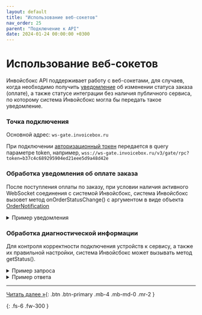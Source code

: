 ```yaml
---
layout: default
title: "Использование веб-сокетов"
nav_order: 25
parent: "Подключение к API"
date: 2024-01-24 00:00:00 +0300
---
```


# Использование веб-сокетов

Инвойсбокс API поддерживает работу с веб-сокетами, для случаев, когда необходимо получить
[уведомление](/docs/merchant/notification) об изменении статуса заказа (оплате), а также
статусе интеграции без наличия публичного сервиса, по которому система Инвойсбокс могла бы
передать такое уведомление.

### Точка подключения

Основной адрес: `ws-gate.invoicebox.ru`

При подключении [авторизационный токен](/docs/api/auth/) передается в query параметре token, например,
`wss://ws-gate.invoicebox.ru/v3/gate/rpc?token=b37c4c689295904ed21eee5d9a48d42e`

### Обработка уведомления об оплате заказа

После поступления оплаты по заказу, при условии наличия активного WebSocket соединения с системой Инвойсбокс,
система Инвойсбокс вызовет метод onOrderStatusChange() с аргументом в виде объекта [OrderNotification](/docs/merchant/notification/status/#ordernotification)

<details>
  <summary>Пример уведомления</summary>
<section markdown="1">
``` json
{
  "jsonrpc" : "2.0",
  "id" : "01823fdac4b7a7b5a3ac",
  "method" : "onOrderStatusChange",
  "params": [
    {
      "id" : "01823fda-667f-6ddb-02a3-c4b7a7b5a3ac",
      "description" : "Описание заказа",
      "currencyId" : "RUB",
      "amount" : 1487.52,
      "vatAmount" : 247.92,
      "basketItems" : [
      ],
      "merchantId" : "0302756d-9d83-60c9-0356-c228562c7581",
      "status" : "completed",
      "subtype" : "order",
      "createdAt" : "2023-07-27T13:30:53+00:00",
      "merchantOrderId" : "1658928653",
      "expirationDate" : "2023-07-29T00:00:00+00:00",
      "metaData" : {
         "@type" : "LodgingReservation",
         "name" : "park inn"
      },
      "fileIds" : {
      }
    }
  ]
}
```
</section>
</details>

### Обработка диагностической информации

Для контроля корректности подключения устройств к сервису, а также их правильной настройки, система Инвойсбокс
может вызывать метод getStatus().

<details>
  <summary>Пример запроса</summary>
<section markdown="1">
``` json
{
  "jsonrpc" : "2.0",
  "id" : "01823fdac4b7a7b5a3ac",
  "method" : "getStatus",
  "params": {
      "logQuantity" : 40
  }
}
```
</section>
</details>

<details>
  <summary>Пример ответа</summary>
<section markdown="1">
``` json
{
  "jsonrpc" : "2.0",
  "id" : "01823fdac4b7a7b5a3ac",
  "method" : "getStatus",
  "result": {
      "version" : "2.1",
      "type" : "device",
      "settings" : {
        ...
      },
      "log" : [
          "Line 1",
          "Line 2",
          "Line 3"
      ]
    }
}
```
</section>
</details>


---
[Читать далее &raquo;](/docs/api/debug){: .btn .btn-primary .mb-4 .mb-md-0 .mr-2 }


{: .fs-6 .fw-300 }
